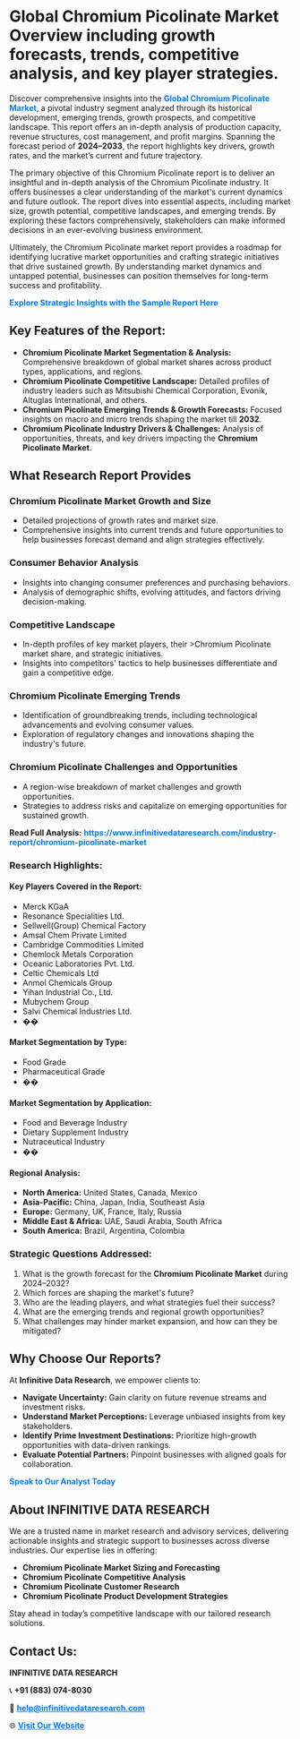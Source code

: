 <h1>Global Chromium Picolinate Market Overview including growth forecasts, trends, competitive analysis, and key player strategies.</h1>
<p>
Discover comprehensive insights into the 
<a href="https://www.infinitivedataresearch.com/industry-report/chromium-picolinate-market" rel="dofollow" style="color: #007BFF; text-decoration: none;"><strong>Global Chromium Picolinate Market</strong></a>, a pivotal industry segment analyzed through its historical development, emerging trends, growth prospects, and competitive landscape. This report offers an in-depth analysis of production capacity, revenue structures, cost management, and profit margins. Spanning the forecast period of <strong>2024–2033</strong>, the report highlights key drivers, growth rates, and the market’s current and future trajectory.
</p>
<p>
The primary objective of this Chromium Picolinate report is to deliver an insightful and in-depth analysis of the Chromium Picolinate industry. It offers businesses a clear understanding of the market's current dynamics and future outlook. The report dives into essential aspects, including market size, growth potential, competitive landscapes, and emerging trends. By exploring these factors comprehensively, stakeholders can make informed decisions in an ever-evolving business environment.
</p>
<p>
Ultimately, the Chromium Picolinate market report provides a roadmap for identifying lucrative market opportunities and crafting strategic initiatives that drive sustained growth. By understanding market dynamics and untapped potential, businesses can position themselves for long-term success and profitability.
</p>
<p>
<a href="https://www.infinitivedataresearch.com/request-sample/reportId=108991" style="color: #007BFF; text-decoration: none;"><strong>Explore Strategic Insights with the Sample Report Here</strong></a>
</p>

<h2>Key Features of the Report:</h2>
<ul>
<li><strong>Chromium Picolinate Market Segmentation & Analysis:</strong> Comprehensive breakdown of global market shares across product types, applications, and regions.</li>
<li><strong>Chromium Picolinate Competitive Landscape:</strong> Detailed profiles of industry leaders such as Mitsubishi Chemical Corporation, Evonik, Altuglas International, and others.</li>
<li><strong>Chromium Picolinate Emerging Trends & Growth Forecasts:</strong> Focused insights on macro and micro trends shaping the market till <strong>2032</strong>.</li>
<li><strong>Chromium Picolinate Industry Drivers & Challenges:</strong> Analysis of opportunities, threats, and key drivers impacting the <strong>Chromium Picolinate Market</strong>.</li>
</ul>

<h2>What Research Report Provides</h2>
<h3>Chromium Picolinate Market Growth and Size</h3>
<ul>
<li>Detailed projections of growth rates and market size.</li>
<li>Comprehensive insights into current trends and future opportunities to help businesses forecast demand and align strategies effectively.</li>
</ul>

<h3>Consumer Behavior Analysis</h3>
<ul>
<li>Insights into changing consumer preferences and purchasing behaviors.</li>
<li>Analysis of demographic shifts, evolving attitudes, and factors driving decision-making.</li>
</ul>

<h3>Competitive Landscape</h3>
<ul>
<li>In-depth profiles of key market players, their >Chromium Picolinate market share, and strategic initiatives.</li>
<li>Insights into competitors' tactics to help businesses differentiate and gain a competitive edge.</li>
</ul>

<h3>Chromium Picolinate Emerging Trends</h3>
<ul>
<li>Identification of groundbreaking trends, including technological advancements and evolving consumer values.</li>
<li>Exploration of regulatory changes and innovations shaping the industry's future.</li>
</ul>

<h3>Chromium Picolinate Challenges and Opportunities</h3>
<ul>
<li>A region-wise breakdown of market challenges and growth opportunities.</li>
<li>Strategies to address risks and capitalize on emerging opportunities for sustained growth.</li>
</ul>
<p><strong>Read Full Analysis:</strong> <a href="https://www.infinitivedataresearch.com/industry-report/chromium-picolinate-market" rel="dofollow" style="color: #007BFF; text-decoration: none;"><strong>https://www.infinitivedataresearch.com/industry-report/chromium-picolinate-market</strong></a></p>
<h3>Research Highlights:</h3>
<h4>Key Players Covered in the Report:</h4>
<ul><li>Merck KGaA</li><li>Resonance Specialities Ltd.</li><li>Sellwell(Group) Chemical Factory</li><li>Amsal Chem Private Limited</li><li>Cambridge Commodities Limited</li><li>Chemlock Metals Corporation</li><li>Oceanic Laboratories Pvt. Ltd.</li><li>Celtic Chemicals Ltd</li><li>Anmol Chemicals Group</li><li>Yihan Industrial Co., Ltd.</li><li>Mubychem Group</li><li>Salvi Chemical Industries Ltd.</li><li>��</li></ul>
<h4>Market Segmentation by Type:</h4>
<ul><li>Food Grade</li><li>Pharmaceutical Grade</li><li>��</li></ul>
<h4>Market Segmentation by Application:</h4>
<ul><li>Food and Beverage Industry</li><li>Dietary Supplement Industry</li><li>Nutraceutical Industry</li><li>��</li></ul>

<h4>Regional Analysis:</h4>
<ul>
<li><strong>North America:</strong> United States, Canada, Mexico</li>
<li><strong>Asia-Pacific:</strong> China, Japan, India, Southeast Asia</li>
<li><strong>Europe:</strong> Germany, UK, France, Italy, Russia</li>
<li><strong>Middle East & Africa:</strong> UAE, Saudi Arabia, South Africa</li>
<li><strong>South America:</strong> Brazil, Argentina, Colombia</li>
</ul>

<h3>Strategic Questions Addressed:</h3>
<ol>
<li>What is the growth forecast for the <strong>Chromium Picolinate Market</strong> during 2024–2032?</li>
<li>Which forces are shaping the market's future?</li>
<li>Who are the leading players, and what strategies fuel their success?</li>
<li>What are the emerging trends and regional growth opportunities?</li>
<li>What challenges may hinder market expansion, and how can they be mitigated?</li>
</ol>

<h2>Why Choose Our Reports?</h2>
<p>At <strong>Infinitive Data Research</strong>, we empower clients to:</p>
<ul>
<li><strong>Navigate Uncertainty:</strong> Gain clarity on future revenue streams and investment risks.</li>
<li><strong>Understand Market Perceptions:</strong> Leverage unbiased insights from key stakeholders.</li>
<li><strong>Identify Prime Investment Destinations:</strong> Prioritize high-growth opportunities with data-driven rankings.</li>
<li><strong>Evaluate Potential Partners:</strong> Pinpoint businesses with aligned goals for collaboration.</li>
</ul>
<p><a href="https://www.infinitivedataresearch.com/industry-report/chromium-picolinate-market" rel="dofollow" style="color: #007BFF; text-decoration: none;"><strong>Speak to Our Analyst Today</strong></a></p>

<h2>About INFINITIVE DATA RESEARCH</h2>
<p>We are a trusted name in market research and advisory services, delivering actionable insights and strategic support to businesses across diverse industries. Our expertise lies in offering:</p>
<ul>
<li><strong>Chromium Picolinate Market Sizing and Forecasting</strong></li>
<li><strong>Chromium Picolinate Competitive Analysis</strong></li>
<li><strong>Chromium Picolinate Customer Research</strong></li>
<li><strong>Chromium Picolinate Product Development Strategies</strong></li>
</ul>
<p>Stay ahead in today’s competitive landscape with our tailored research solutions.</p>

<h2>Contact Us:</h2>
<p><strong>INFINITIVE DATA RESEARCH</strong></p>
<p>📞 <strong>+91 (883) 074-8030</strong></p>
<p>📧 <strong><a href="mailto:help@infinitivedataresearch.com" style="color: #007BFF;">help@infinitivedataresearch.com</a></strong></p>
<p>🌐 <strong><a href="https://www.infinitivedataresearch.com" rel="dofollow" style="color: #007BFF;">Visit Our Website</a></strong></p>